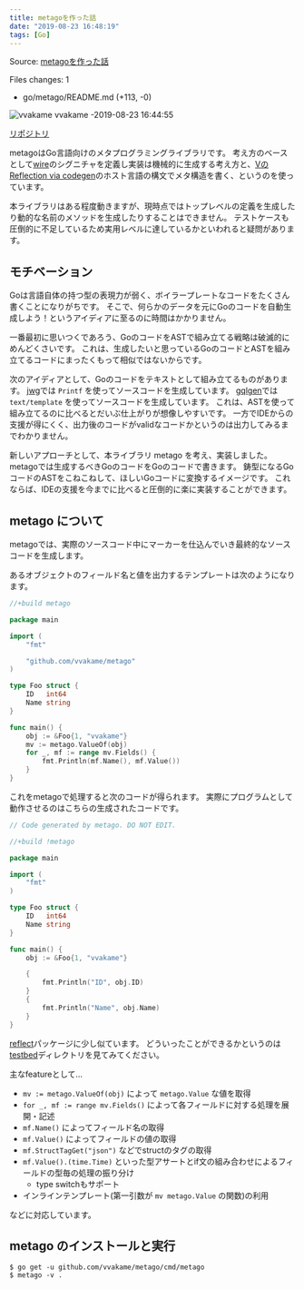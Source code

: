 ```yaml
---
title: metagoを作った話
date: "2019-08-23 16:48:19"
tags: [Go]
---
```


Source: [metagoを作った話](https://github.com/vvakame/til/pull/40)

Files changes: 1

* go/metago/README.md (+113, -0)


![vvakame](https://github.com/vvakame.png?size=64) vvakame -2019-08-23 16:44:55

[リポジトリ](https://github.com/vvakame/metago)

metagoはGo言語向けのメタプログラミングライブラリです。
考え方のベースとして[wire](https://github.com/google/wire)のシグニチャを定義し実装は機械的に生成する考え方と、[VのReflection via codegen](https://vlang.io/docs#codegen)のホスト言語の構文でメタ構造を書く、というのを使っています。

本ライブラリはある程度動きますが、現時点ではトップレベルの定義を生成したり動的な名前のメソッドを生成したりすることはできません。
テストケースも圧倒的に不足しているため実用レベルに達しているかといわれると疑問があります。

## モチベーション

Goは言語自体の持つ型の表現力が弱く、ボイラープレートなコードをたくさん書くことになりがちです。
そこで、何らかのデータを元にGoのコードを自動生成しよう！というアイディアに至るのに時間はかかりません。

一番最初に思いつくであろう、GoのコードをASTで組み立てる戦略は破滅的にめんどくさいです。
これは、生成したいと思っているGoのコードとASTを組み立てるコードにまったくもって相似ではないからです。

次のアイディアとして、Goのコードをテキストとして組み立てるものがあります。
[jwg](https://github.com/favclip/jwg/blob/7e80df75dc7371766a7b1337000acaea44687b29/generator.go#L251)では `Printf` を使ってソースコードを生成しています。
[gqlgen](https://github.com/99designs/gqlgen/blob/5c644a6fbef1a9bc1c50ef6975686711ec31ff28/codegen/field.gotpl)では `text/template` を使ってソースコードを生成しています。
これは、ASTを使って組み立てるのに比べるとだいぶ仕上がりが想像しやすいです。
一方でIDEからの支援が得にくく、出力後のコードがvalidなコードかというのは出力してみるまでわかりません。

新しいアプローチとして、本ライブラリ metago を考え、実装しました。
metagoでは生成するべきGoのコードをGoのコードで書きます。
鋳型になるGoコードのASTをこねこねして、ほしいGoコードに変換するイメージです。
これならば、IDEの支援を今までに比べると圧倒的に楽に実装することができます。

## metago について

metagoでは、実際のソースコード中にマーカーを仕込んでいき最終的なソースコードを生成します。

あるオブジェクトのフィールド名と値を出力するテンプレートは次のようになります。

```go
//+build metago

package main

import (
	"fmt"

	"github.com/vvakame/metago"
)

type Foo struct {
	ID   int64
	Name string
}

func main() {
	obj := &Foo{1, "vvakame"}
	mv := metago.ValueOf(obj)
	for _, mf := range mv.Fields() {
		fmt.Println(mf.Name(), mf.Value())
	}
}
```

これをmetagoで処理すると次のコードが得られます。
実際にプログラムとして動作させるのはこちらの生成されたコードです。

```go
// Code generated by metago. DO NOT EDIT.

//+build !metago

package main

import (
	"fmt"
)

type Foo struct {
	ID   int64
	Name string
}

func main() {
	obj := &Foo{1, "vvakame"}

	{
		fmt.Println("ID", obj.ID)
	}
	{
		fmt.Println("Name", obj.Name)
	}
}
```

[reflect](https://golang.org/pkg/reflect/)パッケージに少し似ています。
どういったことができるかというのは[testbed](https://github.com/vvakame/til/tree/e1a4d0d4bee389d05de2a2a91a2223eccdc00f6c/go/metago/internal/testbed)ディレクトリを見てみてください。

主なfeatureとして…

* `mv := metago.ValueOf(obj)` によって `metago.Value` な値を取得
* `for _, mf := range mv.Fields()` によって各フィールドに対する処理を展開・記述
* `mf.Name()` によってフィールド名の取得
* `mf.Value()` によってフィールドの値の取得
* `mf.StructTagGet("json")` などでstructのタグの取得
* `mf.Value().(time.Time)` といった型アサートとif文の組み合わせによるフィールドの型毎の処理の振り分け
    * type switchもサポート
* インラインテンプレート(第一引数が `mv metago.Value` の関数)の利用

などに対応しています。 

## metago のインストールと実行

```
$ go get -u github.com/vvakame/metago/cmd/metago
$ metago -v .
```

